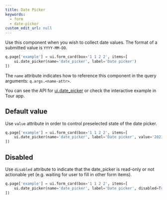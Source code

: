 ```yaml
---
title: Date Picker
keywords:
  - form
  - date-picker
custom_edit_url: null
---
```


Use this component when you wish to collect date values. The format of a submitted value is `YYYY-MM-DD`.

```py
q.page['example'] = ui.form_card(box='1 1 2 2', items=[
    ui.date_picker(name='date_picker', label='Date picker')
])
```

The `name` attribute indicates how to reference this component in the query arguments: `q.args.<name-attr>`. 

You can see the API for [ui.date_picker](/docs/api/ui#date_picker) or check the interactive example in Tour app.

## Default value

Use `value` attribute in order to control preselected state of the date picker.

```py
q.page['example'] = ui.form_card(box='1 1 2 2', items=[
    ui.date_picker(name='date_picker', label='Date picker', value='2021-10-19')
])
```

## Disabled

Use `disabled` attribute to indicate that the date_picker is read-only or not actionable yet (e.g.
waiting for user to fill in other form items).

```py
q.page['example'] = ui.form_card(box='1 1 2 2', items=[
    ui.date_picker(name='date_picker', label='Date picker', disabled=True)
])
```
